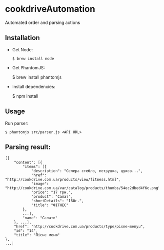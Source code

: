 # cookdriveAutomation
Automated order and parsing actions

Installation
------------

  * Get Node:

        $ brew install node

  *  Get PhantomJS:

        $ brew install phantomjs

  *  Install dependencies:

        $ npm install

Usage
-----
Run parser:

	$ phantomjs src/parser.js <API URL>

Parsing result:
-----
    [{
        "content": [{
            "items": [{
                "description": "Селера стебло, петрушка, цукор...",
                "href": "http://cookdrive.com.ua/products/view/fitness.html",
                "image": "http://cookdrive.com.ua/var/catalog/products/thumbs/54ec2dbed4f6c.png",
                "price": "17 грн.",
                "product": "Салат",
                "shortDetails": "160г.",
                "title": "ФІТНЕС"
            },
            ...],
            "name": "Салати"   
        }, ...],
        "href": "http://cookdrive.com.ua/products/type/pisne-menyu",
        "id": "14",
        "title": "Пісне меню"
    },
    ...]
